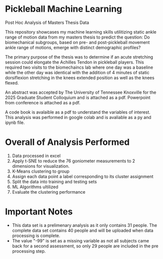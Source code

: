 # Pickleball Machine Learning
Post Hoc Analysis of Masters Thesis Data 

This repository showcases my machine learning skills utilitizing static ankle range of motion data from my masters thesis to predict the question: 
Do biomechanical subgroups, based on pre- and post-pickleball movement ankle range of motions, emerge with distinct demographic profiles?

The primary purpose of the thesis was to determine if an acute stretching session could elongate the Achilles Tendon in pickleball players. 
This required two visits to the biomechaincs lab where one day was a baseline while the other day was identical with the addition of 4 minutes of static dorsiflexion stretching in the knees extended position as well as the knees flexed.

An abstract was accepted by The University of Tennessee Knoxville for the 2025 Graduate Student Colloquium and is attached as a pdf.
Powerpoint from conference is attached as a pdf.

A code book is avalaible as a pdf to understand the variables of interest.
This analysis was performed in google colab and is avaliable as a py and ipynb file.

# Overall of Analysis Performed 
1. Data processed in excel 
2. Apply t-SNE to reduce the 76 goniometer measurements to 2 dimensions for visualization.
3. K-Means clustering to group 
4. Assign each data point a label corresponding to its cluster assignment
5. Split the data into training and testing sets
6. ML Algorithms ultilized
7. Evaluate the clustering performance

# Important Notes 
- This data set is a prelimenary analysis as it only contains 31 people. The complete data set contains 40 people and will be uploaded when data processing is complete.
- The value "-99" is set as a missing variable as not all subjects came back for a second assessment, so only 29 people are included in the pre processing step.
